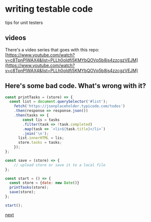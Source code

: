 # writing testable code
tips for unit testers

## videos

There's a video series that goes with this repo: [https://www.youtube.com/watch?v=c8TpnPIWAX4&list=PLLh0oIdfj5KMYbQOVp5b8js4zzcgzVEJM](https://www.youtube.com/watch?v=c8TpnPIWAX4&list=PLLh0oIdfj5KMYbQOVp5b8js4zzcgzVEJM)

## Here's some bad code. What's wrong with it?

```javascript
const printTasks = (store) => {
  const list = document.querySelector('#list');
	fetch('https://jsonplaceholder.typicode.com/todos')
  	.then(response => response.json())
    .then(tasks => {
    	const lis = tasks
      	.filter(task => !task.completed) 
        .map(task => `<li>${task.title}</li>`)
        .join('\n');
      list.innerHTML = lis;
      store.tasks = tasks;
    });
};

const save = (store) => {
	// upload store or save it to a local file
};

const start = () => {
  const store = {date: new Date()}
  printTasks(store);
  save(store);
};

start();
```

[next](make-units.md)
